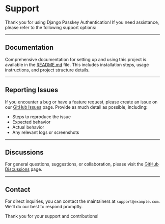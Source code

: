 # Support

Thank you for using Django Passkey Authentication! If you need assistance, please refer to the following support options:

---

## Documentation

Comprehensive documentation for setting up and using this project is available in the [README.md](./README.md) file. This includes installation steps, usage instructions, and project structure details.

---

## Reporting Issues

If you encounter a bug or have a feature request, please create an issue on our [GitHub Issues](https://github.com/yokwejuste/django-passkeys/issues) page. Provide as much detail as possible, including:

- Steps to reproduce the issue
- Expected behavior
- Actual behavior
- Any relevant logs or screenshots

---

## Discussions

For general questions, suggestions, or collaboration, please visit the [GitHub Discussions](https://github.com/yokwejuste/django-passkeys/discussions) page.

---

## Contact

For direct inquiries, you can contact the maintainers at `support@example.com`. We’ll do our best to respond promptly.

Thank you for your support and contributions!
